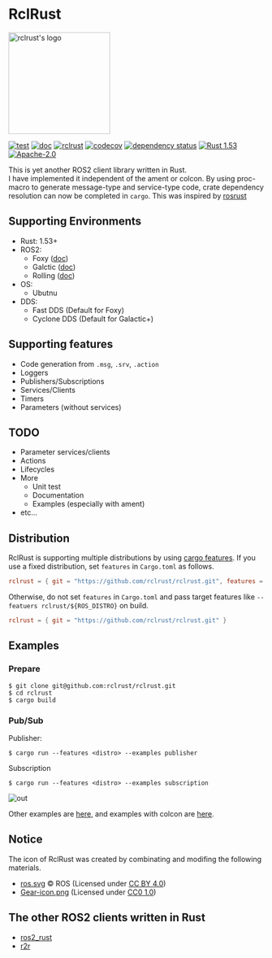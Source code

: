 # RclRust

<img src="https://user-images.githubusercontent.com/25898373/131146249-36f349ba-ce33-462d-89f8-40bfa1a9899f.png" width="200px" alt="rclrust's logo"/>

[![test](https://github.com/rclrust/rclrust/actions/workflows/test.yaml/badge.svg?branch=main)](https://github.com/rclrust/rclrust/actions/workflows/test.yaml)
[![doc](https://github.com/rclrust/rclrust/actions/workflows/doc.yaml/badge.svg?branch=main)](https://github.com/rclrust/rclrust/actions/workflows/doc.yaml)
[![rclrust](https://img.shields.io/crates/v/rclrust.svg)](https://crates.io/crates/rclrust)
[![codecov](https://codecov.io/gh/rclrust/rclrust/branch/main/graph/badge.svg)](https://codecov.io/gh/rclrust/rclrust)
[![dependency status](https://deps.rs/repo/github/rclrust/rclrust/status.svg)](https://deps.rs/repo/github/rclrust/rclrust)
[![Rust 1.53](https://img.shields.io/badge/rust-1.53+-blue.svg)](https://blog.rust-lang.org/2021/06/17/Rust-1.53.0.html)
[![Apache-2.0](https://img.shields.io/github/license/rclrust/rclrust)](https://github.com/rclrust/rclrust/blob/main/LICENSE)

This is yet another ROS2 client library written in Rust.  
I have implemented it independent of the ament or colcon.
By using proc-macro to generate message-type and service-type code, crate dependency resolution can now be completed in `cargo`. This was inspired by [rosrust](https://github.com/adnanademovic/rosrust)

## Supporting Environments

- Rust: 1.53+
- ROS2:
  - Foxy ([doc](https://rclrust.github.io/rclrust/foxy/main/rclrust/index.html))
  - Galctic ([doc](https://rclrust.github.io/rclrust/galactic/main/rclrust/index.html))
  - Rolling ([doc](https://rclrust.github.io/rclrust/rolling/main/rclrust/index.html))
- OS:
  - Ubutnu
- DDS:
  - Fast DDS (Default for Foxy)
  - Cyclone DDS (Default for Galactic+)

## Supporting features

- Code generation from `.msg`, `.srv`, `.action`
- Loggers
- Publishers/Subscriptions
- Services/Clients
- Timers
- Parameters (without services)

## TODO

- Parameter services/clients
- Actions
- Lifecycles
- More
  - Unit test
  - Documentation
  - Examples (especially with ament)
- etc...

## Distribution

RclRust is supporting multiple distributions by using [cargo features](https://doc.rust-lang.org/cargo/reference/features.html).
If you use a fixed distribution, set `features` in `Cargo.toml` as follows.

```toml
rclrust = { git = "https://github.com/rclrust/rclrust.git", features = ["foxy"] }
```

Otherwise, do not set `features` in `Cargo.toml` and pass target features like `--featuers rclrust/${ROS_DISTRO}` on build.

```toml
rclrust = { git = "https://github.com/rclrust/rclrust.git" }
```

## Examples

### Prepare

```sh-session
$ git clone git@github.com:rclrust/rclrust.git
$ cd rclrust
$ cargo build
```

### Pub/Sub

Publisher:

```sh-session
$ cargo run --features <distro> --examples publisher
```

Subscription

```sh-session
$ cargo run --features <distro> --examples subscription
```

![out](https://user-images.githubusercontent.com/25898373/128894819-f925b31f-d814-4046-a328-68bfe854d03b.gif)

Other examples are [here](https://github.com/rclrust/rclrust/tree/main/rclrust/examples), and examples with colcon are [here](https://github.com/rclrust/rclrust-examples).

## Notice

The icon of RclRust was created by combinating and modifing the following materials.

- [ros.svg](https://github.com/ros-infrastructure/artwork/blob/master/orgunits/ros.svg) © ROS (Licensed under [CC BY 4.0](https://creativecommons.org/licenses/by/4.0/))
- [Gear-icon.png](https://commons.wikimedia.org/wiki/File:Gear-icon.png) (Licensed under [CC0 1.0](https://creativecommons.org/publicdomain/zero/1.0/deed.en))

## The other ROS2 clients written in Rust

- [ros2_rust](https://github.com/ros2-rust/ros2_rust)
- [r2r](https://github.com/sequenceplanner/r2r)
